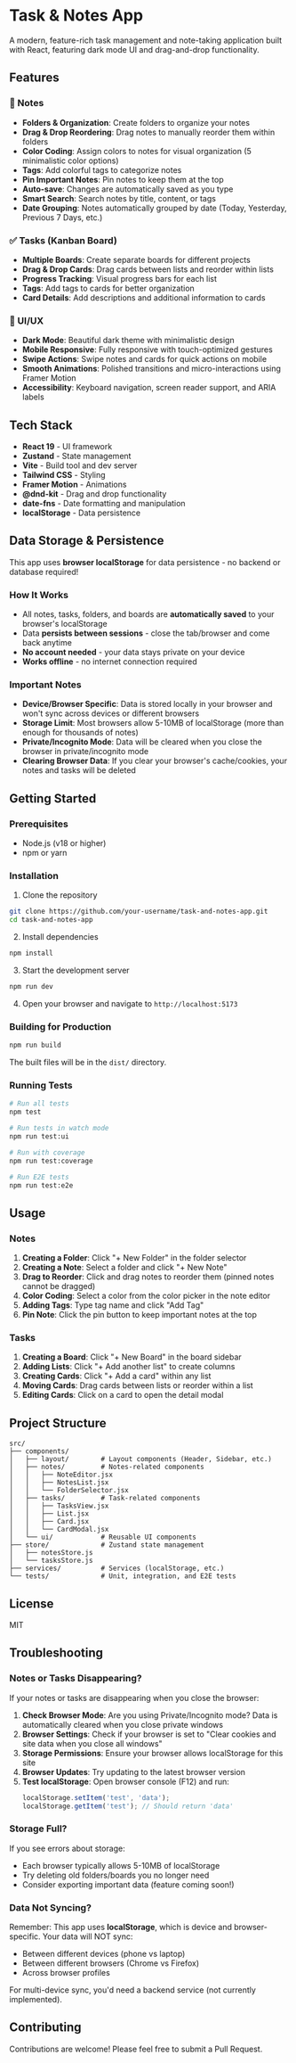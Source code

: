 # Task & Notes App

A modern, feature-rich task management and note-taking application built with React, featuring dark mode UI and drag-and-drop functionality.

## Features

### 📝 Notes

- **Folders & Organization**: Create folders to organize your notes
- **Drag & Drop Reordering**: Drag notes to manually reorder them within folders
- **Color Coding**: Assign colors to notes for visual organization (5 minimalistic color options)
- **Tags**: Add colorful tags to categorize notes
- **Pin Important Notes**: Pin notes to keep them at the top
- **Auto-save**: Changes are automatically saved as you type
- **Smart Search**: Search notes by title, content, or tags
- **Date Grouping**: Notes automatically grouped by date (Today, Yesterday, Previous 7 Days, etc.)

### ✅ Tasks (Kanban Board)

- **Multiple Boards**: Create separate boards for different projects
- **Drag & Drop Cards**: Drag cards between lists and reorder within lists
- **Progress Tracking**: Visual progress bars for each list
- **Tags**: Add tags to cards for better organization
- **Card Details**: Add descriptions and additional information to cards

### 🎨 UI/UX

- **Dark Mode**: Beautiful dark theme with minimalistic design
- **Mobile Responsive**: Fully responsive with touch-optimized gestures
- **Swipe Actions**: Swipe notes and cards for quick actions on mobile
- **Smooth Animations**: Polished transitions and micro-interactions using Framer Motion
- **Accessibility**: Keyboard navigation, screen reader support, and ARIA labels

## Tech Stack

- **React 19** - UI framework
- **Zustand** - State management
- **Vite** - Build tool and dev server
- **Tailwind CSS** - Styling
- **Framer Motion** - Animations
- **@dnd-kit** - Drag and drop functionality
- **date-fns** - Date formatting and manipulation
- **localStorage** - Data persistence

## Data Storage & Persistence

This app uses **browser localStorage** for data persistence - no backend or database required!

### How It Works

- All notes, tasks, folders, and boards are **automatically saved** to your browser's localStorage
- Data **persists between sessions** - close the tab/browser and come back anytime
- **No account needed** - your data stays private on your device
- **Works offline** - no internet connection required

### Important Notes

- **Device/Browser Specific**: Data is stored locally in your browser and won't sync across devices or different browsers
- **Storage Limit**: Most browsers allow 5-10MB of localStorage (more than enough for thousands of notes)
- **Private/Incognito Mode**: Data will be cleared when you close the browser in private/incognito mode
- **Clearing Browser Data**: If you clear your browser's cache/cookies, your notes and tasks will be deleted

## Getting Started

### Prerequisites

- Node.js (v18 or higher)
- npm or yarn

### Installation

1. Clone the repository
```bash
git clone https://github.com/your-username/task-and-notes-app.git
cd task-and-notes-app
```

2. Install dependencies
```bash
npm install
```

3. Start the development server
```bash
npm run dev
```

4. Open your browser and navigate to `http://localhost:5173`

### Building for Production

```bash
npm run build
```

The built files will be in the `dist/` directory.

### Running Tests

```bash
# Run all tests
npm test

# Run tests in watch mode
npm run test:ui

# Run with coverage
npm run test:coverage

# Run E2E tests
npm run test:e2e
```

## Usage

### Notes

1. **Creating a Folder**: Click "+ New Folder" in the folder selector
2. **Creating a Note**: Select a folder and click "+ New Note"
3. **Drag to Reorder**: Click and drag notes to reorder them (pinned notes cannot be dragged)
4. **Color Coding**: Select a color from the color picker in the note editor
5. **Adding Tags**: Type tag name and click "Add Tag"
6. **Pin Note**: Click the pin button to keep important notes at the top

### Tasks

1. **Creating a Board**: Click "+ New Board" in the board sidebar
2. **Adding Lists**: Click "+ Add another list" to create columns
3. **Creating Cards**: Click "+ Add a card" within any list
4. **Moving Cards**: Drag cards between lists or reorder within a list
5. **Editing Cards**: Click on a card to open the detail modal

## Project Structure

```
src/
├── components/
│   ├── layout/        # Layout components (Header, Sidebar, etc.)
│   ├── notes/         # Notes-related components
│   │   ├── NoteEditor.jsx
│   │   ├── NotesList.jsx
│   │   └── FolderSelector.jsx
│   ├── tasks/         # Task-related components
│   │   ├── TasksView.jsx
│   │   ├── List.jsx
│   │   ├── Card.jsx
│   │   └── CardModal.jsx
│   └── ui/            # Reusable UI components
├── store/             # Zustand state management
│   ├── notesStore.js
│   └── tasksStore.js
├── services/          # Services (localStorage, etc.)
└── tests/             # Unit, integration, and E2E tests
```

## License

MIT

## Troubleshooting

### Notes or Tasks Disappearing?

If your notes or tasks are disappearing when you close the browser:

1. **Check Browser Mode**: Are you using Private/Incognito mode? Data is automatically cleared when you close private windows
2. **Browser Settings**: Check if your browser is set to "Clear cookies and site data when you close all windows"
3. **Storage Permissions**: Ensure your browser allows localStorage for this site
4. **Browser Updates**: Try updating to the latest browser version
5. **Test localStorage**: Open browser console (F12) and run:
   ```javascript
   localStorage.setItem('test', 'data');
   localStorage.getItem('test'); // Should return 'data'
   ```

### Storage Full?

If you see errors about storage:

- Each browser typically allows 5-10MB of localStorage
- Try deleting old folders/boards you no longer need
- Consider exporting important data (feature coming soon!)

### Data Not Syncing?

Remember: This app uses **localStorage**, which is device and browser-specific. Your data will NOT sync:
- Between different devices (phone vs laptop)
- Between different browsers (Chrome vs Firefox)
- Across browser profiles

For multi-device sync, you'd need a backend service (not currently implemented).

## Contributing

Contributions are welcome! Please feel free to submit a Pull Request.
